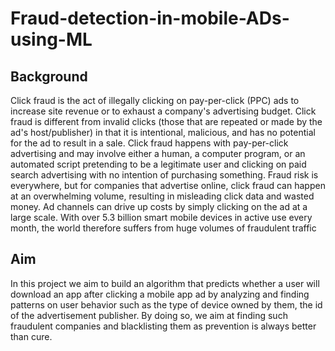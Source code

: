 # Fraud-detection-in-mobile-ADs-using-ML

## Background
Click fraud is the act of illegally clicking on pay-per-click (PPC) ads to increase site revenue or to exhaust a company's advertising budget. Click fraud is different from invalid clicks (those that are repeated or made by the ad's host/publisher) in that it is intentional, malicious, and has no potential for the ad to result in a sale. Click fraud happens with
pay-per-click advertising and may involve either a human, a computer program, or an automated script pretending to be a legitimate user and clicking on paid search advertising with no intention of purchasing something. Fraud risk is everywhere, but for companies that advertise online, click fraud can happen at an overwhelming volume, resulting in misleading click data and wasted money. Ad channels can drive up costs by simply clicking on the ad at a large scale. With over 5.3 billion smart mobile devices in active use every month, the world therefore suffers from huge volumes of fraudulent traffic

## Aim
In this project we aim to build an algorithm that predicts whether a user will download an app after clicking a mobile app ad by analyzing and finding patterns on user behavior such as the type of device owned by them, the id of the advertisement publisher. By doing so, we aim at finding such fraudulent companies and blacklisting them as prevention is always better than cure.
